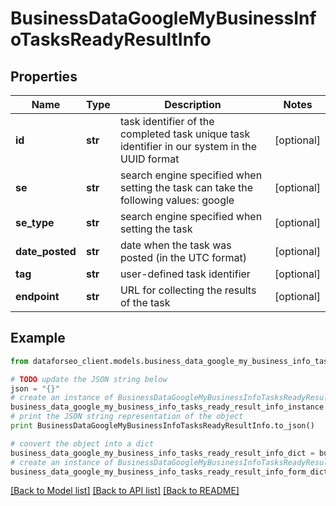 # BusinessDataGoogleMyBusinessInfoTasksReadyResultInfo


## Properties

Name | Type | Description | Notes
------------ | ------------- | ------------- | -------------
**id** | **str** | task identifier of the completed task unique task identifier in our system in the UUID format | [optional] 
**se** | **str** | search engine specified when setting the task can take the following values: google | [optional] 
**se_type** | **str** | search engine specified when setting the task | [optional] 
**date_posted** | **str** | date when the task was posted (in the UTC format) | [optional] 
**tag** | **str** | user-defined task identifier | [optional] 
**endpoint** | **str** | URL for collecting the results of the task | [optional] 

## Example

```python
from dataforseo_client.models.business_data_google_my_business_info_tasks_ready_result_info import BusinessDataGoogleMyBusinessInfoTasksReadyResultInfo

# TODO update the JSON string below
json = "{}"
# create an instance of BusinessDataGoogleMyBusinessInfoTasksReadyResultInfo from a JSON string
business_data_google_my_business_info_tasks_ready_result_info_instance = BusinessDataGoogleMyBusinessInfoTasksReadyResultInfo.from_json(json)
# print the JSON string representation of the object
print BusinessDataGoogleMyBusinessInfoTasksReadyResultInfo.to_json()

# convert the object into a dict
business_data_google_my_business_info_tasks_ready_result_info_dict = business_data_google_my_business_info_tasks_ready_result_info_instance.to_dict()
# create an instance of BusinessDataGoogleMyBusinessInfoTasksReadyResultInfo from a dict
business_data_google_my_business_info_tasks_ready_result_info_form_dict = business_data_google_my_business_info_tasks_ready_result_info.from_dict(business_data_google_my_business_info_tasks_ready_result_info_dict)
```
[[Back to Model list]](../README.md#documentation-for-models) [[Back to API list]](../README.md#documentation-for-api-endpoints) [[Back to README]](../README.md)


